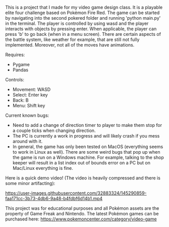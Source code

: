 This is a project that I made for my video game design class. It is a playable elite four challenge based on Pokémon Fire Red.
The game can be started by navigating into the second pokered folder and running 'python main.py' in the terminal.
The player is controlled by using wasd and the player interacts with objects by pressing enter. When applicable, the player can press 'b' to go back (when in a menu screen). There are certain aspects of the battle system, like weather for example, that are still not fully implemented. Moreover, not all of the moves have animations. 

Requires:
   - Pygame
   - Pandas

Controls:
   - Movement: WASD
   - Select: Enter key
   - Back: B
   - Menu: Shift key

Current known bugs:
   - Need to add a change of direction timer to player to make them stop for a couple ticks when changing direction. 
   - The PC is currently a work in progress and will likely crash if you mess around with it.
   - In general, the game has only been tested on MacOS (everything seems to work in Linux as well). There are some weird bugs that pop up when the game is run on a Windows machine. For example, talking to the shop keeper will result in a list index out of bounds error on a PC but on Mac/Linux everything is fine. 

Here is a quick demo video! (The video is heavily compressed and there is some minor artifacting):

https://user-images.githubusercontent.com/32883324/145290859-faa171cc-3b73-4db6-9a48-b4fdbf6d14b1.mp4

This project was for educational purposes and all Pokémon assets are the property of Game Freak and Nintendo. The latest Pokémon games can be purchased here: https://www.pokemoncenter.com/category/video-game





